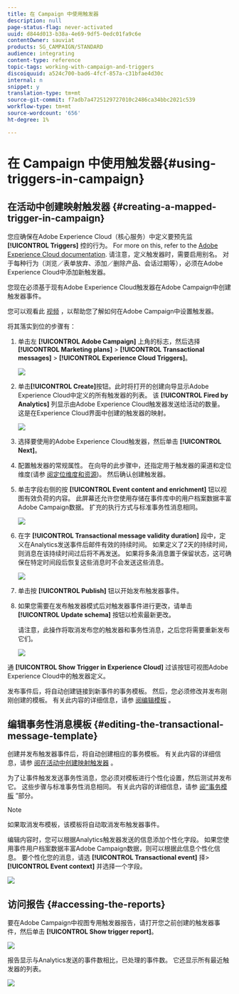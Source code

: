 ```yaml
---
title: 在 Campaign 中使用触发器
description: null
page-status-flag: never-activated
uuid: d844d013-b38a-4e69-9df5-0edc01fa9c6e
contentOwner: sauviat
products: SG_CAMPAIGN/STANDARD
audience: integrating
content-type: reference
topic-tags: working-with-campaign-and-triggers
discoiquuid: a524c700-bad6-4fcf-857a-c31bfae4d30c
internal: n
snippet: y
translation-type: tm+mt
source-git-commit: f7adb7a4725129727010c2486ca34bbc2021c539
workflow-type: tm+mt
source-wordcount: '656'
ht-degree: 1%

---
```



# 在 Campaign 中使用触发器{#using-triggers-in-campaign}

## 在活动中创建映射触发器 {#creating-a-mapped-trigger-in-campaign}

您应确保在Adobe Experience Cloud（核心服务）中定义要预先监 **[!UICONTROL Triggers]** 控的行为。 For more on this, refer to the [Adobe Experience Cloud documentation](https://docs.adobe.com/content/help/en/core-services/interface/activation/triggers.html). 请注意，定义触发器时，需要启用别名。 对于每种行为（浏览／表单放弃、添加／删除产品、会话过期等），必须在Adobe Experience Cloud中添加新触发器。

您现在必须基于现有Adobe Experience Cloud触发器在Adobe Campaign中创建触发器事件。

您可以观看此 [视频](https://helpx.adobe.com/marketing-cloud/how-to/email-marketing.html#step-two) ，以帮助您了解如何在Adobe Campaign中设置触发器。

将其落实到位的步骤有：

1. 单击左 **[!UICONTROL Adobe Campaign]** 上角的标志，然后选择 **[!UICONTROL Marketing plans]** > **[!UICONTROL Transactional messages]** > **[!UICONTROL Experience Cloud Triggers]**。

   ![](assets/remarketing_1.png)

1. 单击&#x200B;**[!UICONTROL Create]**&#x200B;按钮。此时将打开的创建向导显示Adobe Experience Cloud中定义的所有触发器的列表。 该 **[!UICONTROL Fired by Analytics]** 列显示由Adobe Experience Cloud触发器发送给活动的数量。 这是在Experience Cloud界面中创建的触发器的映射。

   ![](assets/remarketing_2.png)

1. 选择要使用的Adobe Experience Cloud触发器，然后单击 **[!UICONTROL Next]**。
1. 配置触发器的常规属性。 在向导的此步骤中，还指定用于触发器的渠道和定位维度(请参 [阅定位维度和资源](../../automating/using/query.md#targeting-dimensions-and-resources))。 然后确认创建触发器。
1. 单击字段右侧的按 **[!UICONTROL Event content and enrichment]** 钮以视图有效负荷的内容。 此屏幕还允许您使用存储在事件库中的用户档案数据丰富Adobe Campaign数据。 扩充的执行方式与标准事务性消息相同。

   ![](assets/remarketing_3.png)

1. 在字 **[!UICONTROL Transactional message validity duration]** 段中，定义在Analytics发送事件后邮件有效的持续时间。 如果定义了2天的持续时间，则消息在该持续时间过后将不再发送。 如果将多条消息置于保留状态，这可确保在特定时间段后恢复这些消息时不会发送这些消息。

   ![](assets/remarketing_4.png)

1. 单击按 **[!UICONTROL Publish]** 钮以开始发布触发器事件。
1. 如果您需要在发布触发器模式后对触发器事件进行更改，请单击 **[!UICONTROL Update schema]** 按钮以检索最新更改。

   请注意，此操作将取消发布您的触发器和事务性消息，之后您将需要重新发布它们。

   ![](assets/remarketing_11.png)

通 **[!UICONTROL Show Trigger in Experience Cloud]** 过该按钮可视图Adobe Experience Cloud中的触发器定义。

发布事件后，将自动创建链接到新事件的事务模板。 然后，您必须修改并发布刚刚创建的模板。 有关此内容的详细信息，请参 [阅编辑模板](../../start/using/marketing-activity-templates.md) 。

## 编辑事务性消息模板 {#editing-the-transactional-message-template}

创建并发布触发器事件后，将自动创建相应的事务模板。 有关此内容的详细信息，请参 [阅在活动中创建映射触发器](#creating-a-mapped-trigger-in-campaign) 。

为了让事件触发发送事务性消息，您必须对模板进行个性化设置，然后测试并发布它。 这些步骤与标准事务性消息相同。 有关此内容的详细信息，请参 [阅“事务模板](../../channels/using/event-transactional-messages.md#personalizing-a-transactional-message) ”部分。

>[!NOTE]
>
>如果取消发布模板，该模板将自动取消发布触发器事件。

编辑内容时，您可以根据Analytics触发器发送的信息添加个性化字段。 如果您使用事件用户档案数据丰富Adobe Campaign数据，则可以根据此信息个性化信息。 要个性化您的消息，请选 **[!UICONTROL Transactional event]** 择> **[!UICONTROL Event context]** 并选择一个字段。

![](assets/remarketing_8.png)

## 访问报告 {#accessing-the-reports}

要在Adobe Campaign中视图专用触发器报告，请打开您之前创建的触发器事件，然后单击 **[!UICONTROL Show trigger report]**。

![](assets/remarketing_9.png)

报告显示与Analytics发送的事件数相比，已处理的事件数。 它还显示所有最近触发器的列表。

![](assets/trigger_uc_browse_14.png)

